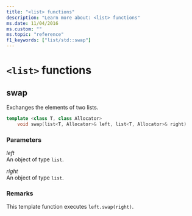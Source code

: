```yaml
---
title: "<list> functions"
description: "Learn more about: <list> functions"
ms.date: 11/04/2016
ms.custom: ""
ms.topic: "reference"
f1_keywords: ["list/std::swap"]
---
```

# `<list>` functions

## <a name="swap"></a> swap

Exchanges the elements of two lists.

```cpp
template <class T, class Allocator>
    void swap(list<T, Allocator>& left, list<T, Allocator>& right)
```

### Parameters

*left*\
An object of type `list`.

*right*\
An object of type `list`.

### Remarks

This template function executes `left.swap(right)`.
